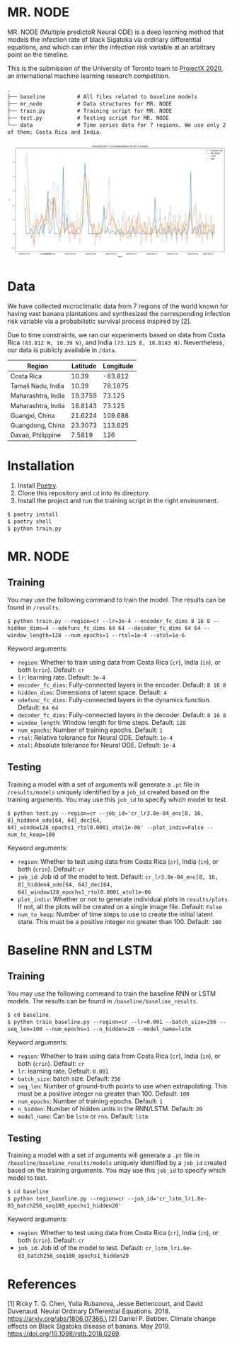 # MR. NODE
MR. NODE (Multiple predictoR Neural ODE) is a deep learning method that models the infection rate of black Sigatoka via ordinary differential equations, and which can infer the infection risk variable at an arbitrary point on the timeline.

This is the submission of the University of Toronto team to [ProjectX 2020](https://www.projectx2020.com/), an international machine learning research competition.

```
.
├── baseline          # All files related to baseline models
├── mr_node           # Data structures for MR. NODE
├── train.py          # Training script for MR. NODE
├── test.py           # Testing script for MR. NODE 
└── data              # Time series data for 7 regions. We use only 2 of them: Costa Rica and India.
```

![Sample extrapolation result](/images/CR_100_2_cropped.png)

# Data
We have collected microclimatic data from 7 regions of the world known for having vast banana plantations and synthesized the corresponding infection risk variable via a probabilistic survival process inspired by [2].

Due to time constraints, we ran our experiments based on data from Costa Rica `(83.812 W, 10.39 N)`, and India `(73.125 E, 18.8143 N)`. Nevertheless, our data is publicly available in `/data`.

| Region             | Latitude | Longitude |
|--------------------|----------|-----------|
| Costa Rica         | 10.39    | -83.812   |
| Tamali Nadu, India | 10.39    | 78.1875   |
| Maharashtra, India | 19.3759  | 73.125    |
| Maharashtra, India | 18.8143  | 73.125    |
| Guangxi, China     | 21.6224  | 109.688   |
| Guangdong, China   | 23.3073  | 113.625   |
| Davao, Philippine  | 7.5819   | 126       |

# Installation
1. Install [Poetry](https://python-poetry.org/).
2. Clone this repository and `cd` into its directory.
3. Install the project and run the training script in the right environment.
```shell
$ poetry install
$ poetry shell
$ python train.py
```

# MR. NODE
## Training
You may use the following command to train the model. The results can be found in `/results`.
```shell
$ python train.py --region=cr --lr=3e-4 --encoder_fc_dims 8 16 8 --hidden_dims=4 --odefunc_fc_dims 64 64 --decoder_fc_dims 64 64 --window_length=128 --num_epochs=1 --rtol=1e-4 --atol=1e-6
```
Keyword arguments:
- `region`: Whether to train using data from Costa Rica (`cr`), India (`in`), or both (`crin`). Default: `cr`
- `lr`: learning rate. Default: `3e-4`
- `encoder_fc_dims`: Fully-connected layers in the encoder. Default: `8 16 8`
- `hidden_dims`: Dimensions of latent space. Default: `4`
- `odefunc_fc_dims`: Fully-connected layers in the dynamics function. Default: `64 64`
- `decoder_fc_dims`: Fully-connected layers in the decoder. Default: `8 16 8`
- `window_length`: Window length for time steps. Default: `128`
- `num_epochs`: Number of training epochs. Default: `1`
- `rtol`: Relative tolerance for Neural ODE. Default: `1e-4`
- `atol`: Absolute tolerance for Neural ODE. Default: `1e-4`

## Testing
Training a model with a set of arguments will generate a `.pt` file in `/results/models` uniquely identified by a `job_id` created based on the training arguments. You may use this `job_id` to specify which model to test.

```shell
$ python test.py --region=cr --job_id='cr_lr3.0e-04_enc[8, 16, 8]_hidden4_ode[64, 64]_dec[64, 64]_window128_epochs1_rtol0.0001_atol1e-06' --plot_indiv=False --num_to_keep=100
```
Keyword arguments:
- `region`: Whether to test using data from Costa Rica (`cr`), India (`in`), or both (`crin`). Default: `cr`
- `job_id`: Job id of the model to test. Default: `cr_lr3.0e-04_enc[8, 16, 8]_hidden4_ode[64, 64]_dec[64, 64]_window128_epochs1_rtol0.0001_atol1e-06`
- `plot_indiv`: Whether or not to generate individual plots in `results/plots`. If not, all the plots will be created on a single image file. Default: `False`
- `num_to_keep`: Number of time steps to use to create the initial latent state. This must be a positive integer no greater than 100.  Default: `100`

# Baseline RNN and LSTM
## Training
You may use the following command to train the baseline RNN or LSTM models. The results can be found in `/baseline/baseline_results`.
```shell
$ cd baseline
$ python train_baseline.py --region=cr --lr=0.001 --batch_size=256 --seq_len=100 --num_epochs=1 --n_hidden=20 --model_name=lstm
```
Keyword arguments:
- `region`: Whether to train using data from Costa Rica (`cr`), India (`in`), or both (`crin`). Default: `cr`
- `lr`: learning rate. Default: `0.001`
- `batch_size`: batch size. Default: `256`
- `seq_len`: Number of ground-truth points to use when extrapolating. This must be a positive integer no greater than 100.  Default: `100`
- `num_epochs`: Number of training epochs. Default: `1`
- `n_hidden`: Number of hidden units in the RNN/LSTM. Default: `20`
- `model_name`: Can be `lstm` or `rnn`. Default: `lstm`

## Testing
Training a model with a set of arguments will generate a `.pt` file in `/baseline/baseline_results/models` uniquely identified by a `job_id` created based on the training arguments. You may use this `job_id` to specify which model to test.

```shell
$ cd baseline
$ python test_baseline.py --region=cr --job_id='cr_lstm_lr1.0e-03_batch256_seq100_epochs1_hidden20'
```
Keyword arguments:
- `region`: Whether to test using data from Costa Rica (`cr`), India (`in`), or both (`crin`). Default: `cr`
- `job_id`: Job id of the model to test. Default: `cr_lstm_lr1.0e-03_batch256_seq100_epochs1_hidden20`

# References
[1] Ricky T. Q. Chen, Yulia Rubanova, Jesse Bettencourt, and David Duvenaud. Neural Ordinary Differential Equations. 2018. https://arxiv.org/abs/1806.07366.\
[2] Daniel P. Bebber.  Climate change effects on Black Sigatoka disease of banana. May 2019. https://doi.org/10.1098/rstb.2018.0269.
